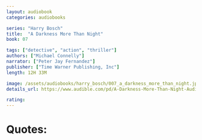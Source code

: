 ```yaml
---
layout: audiobook
categories: audiobooks

series: "Harry Bosch"
title:  "A Darkness More Than Night"
book: 07

tags: ["detective", "action", "thriller"]
authors: ["Michael Connelly"]
narrator: ["Peter Jay Fernandez"]
publisher: ["Time Warner Publishing, Inc"]
length: 12H 33M

image: /assets/audiobooks/harry_bosch/007_a_darkness_more_than_night.jpg
details_url: https://www.audible.com/pd/A-Darkness-More-Than-Night-Audiobook/B00SXE0A00

rating: 
---
```



# Quotes: 

> 